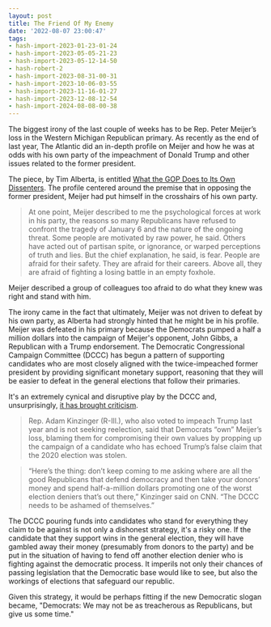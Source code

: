 ```yaml
---
layout: post
title: The Friend Of My Enemy
date: '2022-08-07 23:00:47'
tags:
- hash-import-2023-01-23-01-24
- hash-import-2023-05-05-21-23
- hash-import-2023-05-12-14-50
- hash-robert-2
- hash-import-2023-08-31-00-31
- hash-import-2023-10-06-03-55
- hash-import-2023-11-16-01-27
- hash-import-2023-12-08-12-54
- hash-import-2024-08-08-00-38
---
```


The biggest irony of the last couple of weeks has to be Rep. Peter Meijer’s loss in the Western Michigan Republican primary. As recently as the end of last year, The Atlantic did an in-depth profile on Meijer and how he was at odds with his own party of the impeachment of Donald Trump and other issues related to the former president.

The piece, by Tim Alberta, is entitled [What the GOP Does to Its Own Dissenters](https://www.theatlantic.com/magazine/archive/2022/01/peter-meijer-freshman-republican-impeach/620844/). The profile centered around the premise that in opposing the former president, Meijer had put himself in the crosshairs of his own party.

> At one point, Meijer described to me the psychological forces at work in his party, the reasons so many Republicans have refused to confront the tragedy of January 6 and the nature of the ongoing threat. Some people are motivated by raw power, he said. Others have acted out of partisan spite, or ignorance, or warped perceptions of truth and lies. But the chief explanation, he said, is fear. People are afraid for their safety. They are afraid for their careers. Above all, they are afraid of fighting a losing battle in an empty foxhole.

Meijer described a group of colleagues too afraid to do what they knew was right and stand with him.

The irony came in the fact that ultimately, Meijer was not driven to defeat by his own party, as Alberta had strongly hinted that he might be in his profile. Meijer was defeated in his primary because the Democrats pumped a half a million dollars into the campaign of Meijer's opponent, John Gibbs, a Republican with a Trump endorsement. The Democratic Congressional Campaign Committee (DCCC) has begun a pattern of supporting candidates who are most closely aligned with the twice-impeached former president by providing significant monetary support, reasoning that they will be easier to defeat in the general elections that follow their primaries.

It's an extremely cynical and disruptive play by the DCCC and, unsurprisingly, [it has brought criticism](https://thehill.com/homenews/campaign/3586542-meijer-loss-sparks-new-criticism-of-democratic-meddling-in-gop-primaries/).

> Rep. Adam Kinzinger (R-Ill.), who also voted to impeach Trump last year and is not seeking reelection, said that Democrats “own” Meijer’s loss, blaming them for compromising their own values by propping up the campaign of a candidate who has echoed Trump’s false claim that the 2020 election was stolen.

> “Here’s the thing: don’t keep coming to me asking where are all the good Republicans that defend democracy and then take your donors’ money and spend half-a-million dollars promoting one of the worst election deniers that’s out there,” Kinzinger said on CNN. “The DCCC needs to be ashamed of themselves.”

The DCCC pouring funds into candidates who stand for everything they claim to be against is not only a dishonest strategy, it's a risky one. If the candidate that they support wins in the general election, they will have gambled away their money (presumably from donors to the party) and be put in the situation of having to fend off another election denier who is fighting against the democratic process. It imperils not only their chances of passing legislation that the Democratic base would like to see, but also the workings of elections that safeguard our republic.

Given this strategy, it would be perhaps fitting if the new Democratic slogan became, "Democrats: We may not be as treacherous as Republicans, but give us some time."

